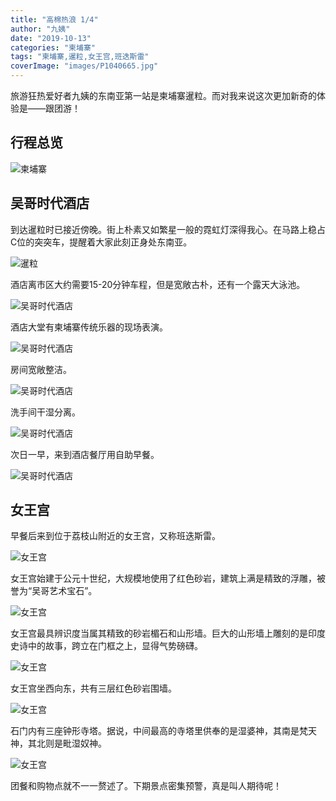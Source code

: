 ```yaml
---
title: "高棉热浪 1/4"
author: "九姨"
date: "2019-10-13"
categories: "柬埔寨"
tags: "柬埔寨,暹粒,女王宫,班迭斯雷"
coverImage: "images/P1040665.jpg"
---
```


旅游狂热爱好者九姨的东南亚第一站是柬埔寨暹粒。而对我来说这次更加新奇的体验是——跟团游！

## 行程总览

![柬埔寨](images/cambodia.jpg)

## 吴哥时代酒店

到达暹粒时已接近傍晚。街上朴素又如繁星一般的霓虹灯深得我心。在马路上稳占C位的突突车，提醒着大家此刻正身处东南亚。

![暹粒](images/20190504_181638.jpg) 

酒店离市区大约需要15-20分钟车程，但是宽敞古朴，还有一个露天大泳池。

![吴哥时代酒店](images/20190504_084807.jpg) 

酒店大堂有柬埔寨传统乐器的现场表演。

![吴哥时代酒店](images/20190505_071307.jpg) 

房间宽敞整洁。

![吴哥时代酒店](images/20190504_030019.jpg) 

洗手间干湿分离。

![吴哥时代酒店](images/20190504_030051.jpg) 

次日一早，来到酒店餐厅用自助早餐。

![吴哥时代酒店](images/20190504_075003.jpg) 

## 女王宫

早餐后来到位于荔枝山附近的女王宫，又称班迭斯雷。

![女王宫](images/P1040655.jpg)

女王宫始建于公元十世纪，大规模地使用了红色砂岩，建筑上满是精致的浮雕，被誉为“吴哥艺术宝石”。

![女王宫](images/P1040658.jpg) 

女王宫最具辨识度当属其精致的砂岩楣石和山形墙。巨大的山形墙上雕刻的是印度史诗中的故事，跨立在门框之上，显得气势磅礴。

![女王宫](images/P1040657-e1559679711211.jpg)

女王宫坐西向东，共有三层红色砂岩围墙。

![女王宫](images/P1040659-1-e1559680365202.jpg) 

石门内有三座钟形寺塔。据说，中间最高的寺塔里供奉的是湿婆神，其南是梵天神，其北则是毗湿奴神。

![女王宫](images/P1040665.jpg) 

团餐和购物点就不一一赘述了。下期景点密集预警，真是叫人期待呢！